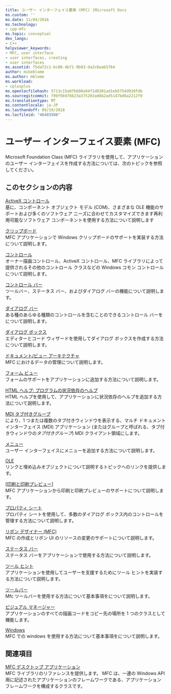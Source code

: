 ```yaml
---
title: ユーザー インターフェイス要素 (MFC) |Microsoft Docs
ms.custom: ''
ms.date: 11/04/2016
ms.technology:
- cpp-mfc
ms.topic: conceptual
dev_langs:
- C++
helpviewer_keywords:
- MFC, user interface
- user interfaces, creating
- user interfaces
ms.assetid: f5daf2c1-bc08-4b71-9b03-da2c0aab5764
author: mikeblome
ms.author: mblome
ms.workload:
- cplusplus
ms.openlocfilehash: 5713c15a07bb90a94f1d8301ad1eb575dd910fdb
ms.sourcegitcommit: 799f9b976623a375203ad8b2ad5147bd6a2212f0
ms.translationtype: MT
ms.contentlocale: ja-JP
ms.lasthandoff: 09/19/2018
ms.locfileid: "46403508"
---
```

# <a name="user-interface-elements-mfc"></a>ユーザー インターフェイス要素 (MFC)

Microsoft Foundation Class (MFC) ライブラリを使用して、アプリケーションのユーザー インターフェイスを作成する方法については、次のトピックを参照してください。

## <a name="in-this-section"></a>このセクションの内容

[ActiveX コントロール](../mfc/activex-controls.md)<br/>
基に、コンポーネント オブジェクト モデル (COM)、さまざまな OLE 機能のサポートおよび多くのソフトウェア ニーズに合わせてカスタマイズできます再利用可能なソフトウェア コンポーネントを使用する方法について説明します

[クリップボード](../mfc/clipboard.md)<br/>
MFC アプリケーションで Windows クリップボードのサポートを実装する方法について説明します。

[コントロール](../mfc/controls-mfc.md)<br/>
オーナー描画コントロール、ActiveX コントロール、MFC ライブラリによって提供されるその他のコントロール クラスなどの Windows コモン コントロールについて説明します。

[コントロール バー](../mfc/control-bars.md)<br/>
ツールバー、ステータス バー、およびダイアログ バーの機能について説明します。

[ダイアログ バー](../mfc/dialog-bars.md)<br/>
ある種のあらゆる種類のコントロールを含むことのできるコントロール バーをについて説明します。

[ダイアログ ボックス](../mfc/dialog-boxes.md)<br/>
エディターとコード ウィザードを使用してダイアログ ボックスを作成する方法について説明します。

[ドキュメント/ビュー アーキテクチャ](../mfc/document-view-architecture.md)<br/>
MFC におけるデータの管理について説明します。

[フォーム ビュー](../mfc/form-views-mfc.md)<br/>
フォームのサポートをアプリケーションに追加する方法について説明します。

[HTML ヘルプ: プログラムの状況依存のヘルプ](../mfc/html-help-context-sensitive-help-for-your-programs.md)<br/>
HTML ヘルプを使用して、アプリケーションに状況依存のヘルプを追加する方法について説明します。

[MDI タブ付きグループ](../mfc/mdi-tabbed-groups.md)<br/>
により、1 つまたは複数のタブ付きウィンドウを表示する、マルチ ドキュメント インターフェイス (MDI) アプリケーション (またはグループと呼ばれる、タブ付きウィンドウの*タブ付きグループ*) MDI クライアント領域にします。

[メニュー](../mfc/menus-mfc.md)<br/>
ユーザー インターフェイスにメニューを追加する方法について説明します。

[OLE](../mfc/ole-mfc.md)<br/>
リンクと埋め込みオブジェクトについて説明するトピックへのリンクを提供します。

[[印刷と印刷プレビュー]](../mfc/printing-and-print-preview.md)<br/>
MFC アプリケーションから印刷と印刷プレビューのサポートについて説明します。

[プロパティ シート](../mfc/property-sheets-mfc.md)<br/>
プロパティ シートを使用して、多数のダイアログ ボックス内のコントロールを管理する方法について説明します。

[リボン デザイナー (MFC)](../mfc/ribbon-designer-mfc.md)<br/>
MFC の作成とリボン UI のリソースの変更のサポートについて説明します。

[ステータス バー](../mfc/status-bars.md)<br/>
ステータス バーをアプリケーションで使用する方法について説明します。

[ツール ヒント](../mfc/tool-tips.md)<br/>
アプリケーションを使用してユーザーを支援するためにツール ヒントを実装する方法について説明します。

[ツールバー](../mfc/toolbars.md)<br/>
Mfc ツールバーを使用する方法について基本事項をについて説明します。

[ビジュアル マネージャー](../mfc/visualization-manager.md)<br/>
アプリケーションのすべての描画コードをコピー先の場所を 1 つのクラスとして機能します。

[Windows](../mfc/windows.md)<br/>
MFC での windows を使用する方法について基本事項をについて説明します。

## <a name="related-sections"></a>関連項目

[MFC デスクトップ アプリケーション](../mfc/mfc-desktop-applications.md)<br/>
MFC ライブラリのリファレンスを提供します。 MFC は、一連の Windows API 用に記述されたアプリケーションのフレームワークである、アプリケーション フレームワークを構成するクラスです。

